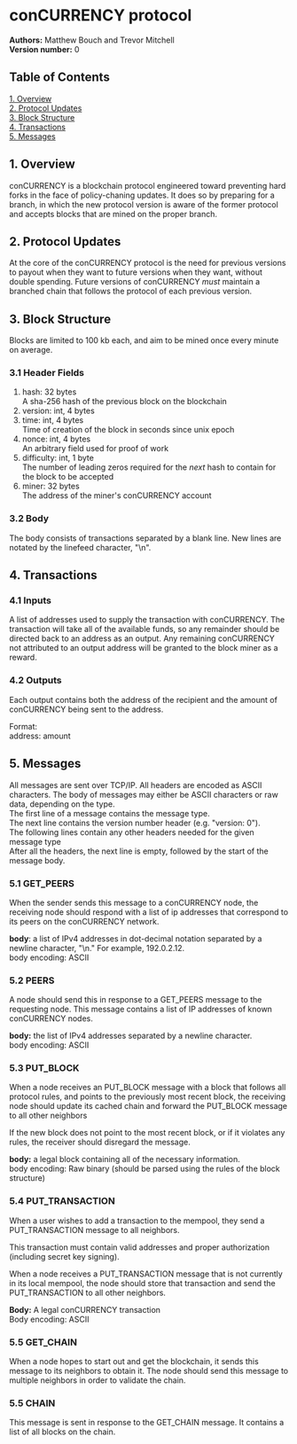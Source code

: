 # conCURRENCY protocol
**Authors:** Matthew Bouch and Trevor Mitchell\
**Version number:** 0

## Table of Contents
[1. Overview](#1-overview)\
[2. Protocol Updates](#2-protocol-updates)\
[3. Block Structure](#3-block-structure)\
[4. Transactions](#4-transactions)\
[5. Messages](#5-messages)

## 1. Overview
conCURRENCY is a blockchain protocol engineered toward preventing hard forks in the face of policy-chaning updates. It does so by preparing for a branch, in which the new protocol version is aware of the former protocol and accepts blocks that are mined on the proper branch.

## 2. Protocol Updates
At the core of the conCURRENCY protocol is the need for previous versions to payout when they want to future versions when they want, without double spending. Future versions of conCURRENCY *must* maintain a branched chain that follows the protocol of each previous version.

## 3. Block Structure
Blocks are limited to 100 kb each, and aim to be mined once every minute on average.

### 3.1 Header Fields
1. hash: 32 bytes\
    A sha-256 hash of the previous block on the blockchain
2. version: int, 4 bytes
3. time: int, 4 bytes\
    Time of creation of the block in seconds since unix epoch
4. nonce: int, 4 bytes\
    An arbitrary field used for proof of work
5. difficulty: int, 1 byte\
    The number of leading zeros required for the *next* hash to contain for the block to be accepted
6. miner: 32 bytes\
    The address of the miner's conCURRENCY account

### 3.2 Body
The body consists of transactions separated by a blank line. New lines are notated by the linefeed character, "\n".

## 4. Transactions

### 4.1 Inputs
A list of addresses used to supply the transaction with conCURRENCY. The transaction will take all of the available funds, so any remainder should be directed back to an address as an output. Any remaining conCURRENCY not attributed to an output address will be granted to the block miner as a reward.

### 4.2 Outputs
Each output contains both the address of the recipient and the amount of conCURRENCY being sent to the address.

Format:\
address: amount


## 5. Messages
All messages are sent over TCP/IP. All headers are encoded as ASCII characters. The body of messages may either be ASCII characters or raw data, depending on the type.\
The first line of a message contains the message type.\
The next line contains the version number header (e.g. "version: 0").\
The following lines contain any other headers needed for the given message type\
After all the headers, the next line is empty, followed by the start of the message body.

### 5.1 GET_PEERS
When the sender sends this message to a conCURRENCY node, the receiving node should respond with a list of ip addresses that correspond to its peers on the conCURRENCY network.

**body**: a list of IPv4 addresses in dot-decimal notation separated by a newline character, "\n." For example, 192.0.2.12.\
body encoding: ASCII

### 5.2 PEERS
A node should send this in response to a GET_PEERS message to the requesting node. This message contains a list of IP addresses of known conCURRENCY nodes.

**body:** the list of IPv4 addresses separated by a newline character.\
body encoding: ASCII

### 5.3 PUT_BLOCK
When a node receives an PUT_BLOCK message with a block that follows all protocol rules, and points to the previously most recent block, the receiving node should update its cached chain and forward the PUT_BLOCK message to all other neighbors

If the new block does not point to the most recent block, or if it violates any rules, the receiver should disregard the message.

**body:** a legal block containing all of the necessary information.\
body encoding: Raw binary (should be parsed using the rules of the block structure)

### 5.4 PUT_TRANSACTION
When a user wishes to add a transaction to the mempool, they send a PUT_TRANSACTION message to all neighbors.

This transaction must contain valid addresses and proper authorization (including secret key signing).

When a node receives a PUT_TRANSACTION message that is not currently in its local mempool, the node should store that transaction and send the PUT_TRANSACTION to all other neighbors.

**Body:** A legal conCURRENCY transaction\
Body encoding: ASCII

### 5.5 GET_CHAIN
When a node hopes to start out and get the blockchain, it sends this message to its neighbors to obtain it. The node should send this message to multiple neighbors in order to validate the chain.

### 5.5 CHAIN
This message is sent in response to the GET_CHAIN message. It contains a list of all blocks on the chain.